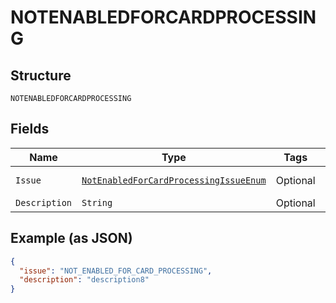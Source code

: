 
# NOTENABLEDFORCARDPROCESSING

## Structure

`NOTENABLEDFORCARDPROCESSING`

## Fields

| Name | Type | Tags | Description | Getter | Setter |
|  --- | --- | --- | --- | --- | --- |
| `Issue` | [`NotEnabledForCardProcessingIssueEnum`](../../doc/models/not-enabled-for-card-processing-issue-enum.md) | Optional | - | NotEnabledForCardProcessingIssueEnum getIssue() | setIssue(NotEnabledForCardProcessingIssueEnum issue) |
| `Description` | `String` | Optional | - | String getDescription() | setDescription(String description) |

## Example (as JSON)

```json
{
  "issue": "NOT_ENABLED_FOR_CARD_PROCESSING",
  "description": "description8"
}
```

